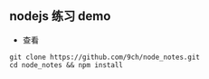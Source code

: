 ## nodejs 练习 demo
* 查看
```
git clone https://github.com/9ch/node_notes.git
cd node_notes && npm install
```